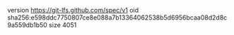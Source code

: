 version https://git-lfs.github.com/spec/v1
oid sha256:e598ddc7750807ce8e088a7b13364062538b5d6956bcaa08d2d8c9a559db1b50
size 4051
